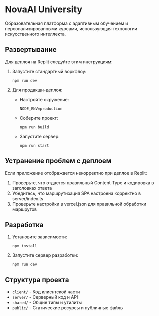 # NovaAI University

Образовательная платформа с адаптивным обучением и персонализированными курсами, использующая технологии искусственного интеллекта.

## Развертывание

Для деплоя на Replit следуйте этим инструкциям:

1. Запустите стандартный воркфлоу:
   ```
   npm run dev
   ```

2. Для продакшн-деплоя:
   - Настройте окружение:
     ```
     NODE_ENV=production
     ```
   - Соберите проект:
     ```
     npm run build
     ```
   - Запустите сервер:
     ```
     npm run start
     ```

## Устранение проблем с деплоем

Если приложение отображается некорректно при деплое в Replit:

1. Проверьте, что отдается правильный Content-Type и кодировка в заголовках ответа
2. Убедитесь, что маршрутизация SPA настроена корректно в server/index.ts
3. Проверьте настройки в vercel.json для правильной обработки маршрутов

## Разработка

1. Установите зависимости:
   ```
   npm install
   ```

2. Запустите сервер разработки:
   ```
   npm run dev
   ```

## Структура проекта

- `client/` - Код клиентской части
- `server/` - Серверный код и API
- `shared/` - Общие типы и утилиты
- `public/` - Статические ресурсы и публичные файлы